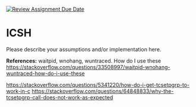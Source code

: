 [![Review Assignment Due Date](https://classroom.github.com/assets/deadline-readme-button-22041afd0340ce965d47ae6ef1cefeee28c7c493a6346c4f15d667ab976d596c.svg)](https://classroom.github.com/a/WIXYXthJ)
# ICSH

Please describe your assumptions and/or implementation here. 


**References:**
waitpid, wnohang, wuntraced. How do I use these
https://stackoverflow.com/questions/33508997/waitpid-wnohang-wuntraced-how-do-i-use-these

https://stackoverflow.com/questions/5341220/how-do-i-get-tcsetpgrp-to-work-in-c
https://stackoverflow.com/questions/64848833/why-the-tcsetpgrp-call-does-not-work-as-expected